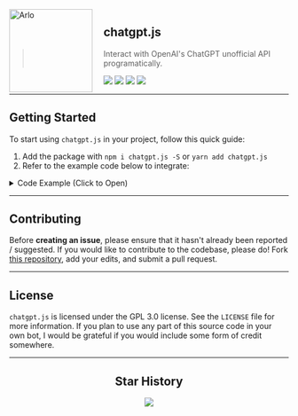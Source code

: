 <img width="150" height="150" align="left" style="float: left; margin: 0 20px 0 0;" alt="Arlo" src="https://i.vgy.me/rW8hIU.png">

## chatgpt.js

> Interact with OpenAI's ChatGPT unofficial API programatically.

<div>
    <img src="https://img.shields.io/badge/-npm%20i%20chatgpt.js-blue?style=flat-square&logo=npm">
    <img src="https://img.shields.io/github/stars/PlutonusDev/chatgpt.js?label=Stars&style=flat-square&logo=github">
    <img src="https://img.shields.io/npm/dm/chatgpt.js?label=Downloads&style=flat-square&logo=npm">
    <img src="https://img.shields.io/github/commit-activity/m/PlutonusDev/chatgpt.js?label=Commits&style=flat-square&logo=github">
</div>

---

## Getting Started

To start using ` chatgpt.js ` in your project, follow this quick guide:

1. Add the package with ` npm i chatgpt.js -S ` or ` yarn add chatgpt.js `
2. Refer to the example code below to integrate:

<details>
<summary>Code Example (Click to Open)</summary>

**index.js**
```ts
const GPTChat = require("../dist");
const { authToken } = require("./config");
const sleep = require("util").promisify(setTimeout);

const chatgpt = new GPTChat.Client({ authToken });

chatgpt.once("ready", async () => {
    let resp = await chatgpt.call("hello there!").catch(e => console.log(e));
    if(!resp) return console.error("looks like something went wrong :(");
    console.log(resp);

    await sleep(10000);
    
    resp = await chatgpt.call("what is the scientific name for the common house finch?", resp.conversation).catch(e => console.log(e));
    if(!resp) return console.error("looks like something went wrong :(");
    console.log(resp);
});

chatgpt.on("debug", m => console.log(`DEBUG: ${m}`));
chatgpt.on("error", m => console.error(`ERROR: ${m}`));

/*
    Output:

    DEBUG: sessionKey updated to: (...)fqJbBV3WQ.W8IAmqiEwjO-Uyw9ub2Zsg
    {
        text: 'Hello! How can I help you today?',
        conversation: '4e294a80-5daf-4322-8077-dc4d58affa1a',
        parent_message: 'a5f3b506-232a-414f-999a-161cd1ee26b3'
    }
    DEBUG: sessionKey updated to: (...)FTpYIborA.5t64dn9PjQsM-abpr1GaYw
    DEBUG: Found cached conversation: {"id":"4e294a80-5daf-4322-8077-dc4d58affa1a","parent_id":"a5f3b506-232a-414f-999a-161cd1ee26b3"}
    {
        text: 'The scientific name for the common house finch is Haemorhous mexicanus. This species is a small, seed-eating bird native to North America. It is often found in urban and suburban areas, where it feeds on a variety of seeere it feeds on a variety of seeds and other plant material. The male of the species is easily recognizable by its bright red head and breast.',
        conversation: '4e294a80-5daf-4322-8077-dc4d58affa1a',
        parent_message: 'ab4ff136-625f-41d9-b283-2c154230b76e'
    }
*/
```

---

**config.js**
```js
module.exports = {
    authToken: "YOUR-OPENAI-ACCESS-TOKEN"
}
```

</details>

---

## Contributing

Before **creating an issue**, please ensure that it hasn't already been reported / suggested. If you would like to contribute to the codebase, please do! Fork [this repository](https://github.com/PlutonusDev/chatgpt.js), add your edits, and submit a pull request.

---

## License

` chatgpt.js ` is licensed under the GPL 3.0 license. See the `LICENSE` file for more information. If you plan to use any part of this source code in your own bot, I would be grateful if you would include some form of credit somewhere.

---

<h2 align="center">Star History</h2>

<div align="center">
    <a href="https://star-history.com/#PlutonusDev/chatgpt.js&Timeline">
        <img src="https://api.star-history.com/svg?repos=PlutonusDev/chatgpt.js&type=Timeline" />
    </a>
</div>
